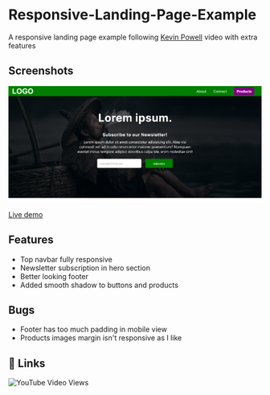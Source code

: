 # Responsive-Landing-Page-Example

A responsive landing page example following [Kevin Powell](https://github.com/kevin-powell) video with extra features

## Screenshots

![desktop-view](./screenshot/desktop-view.png)

[Live demo](https://htmlpreview.github.io/?https://github.com/xdelmo/Responsive-Landing-Page-Example/blob/master/index.html)

## Features

- Top navbar fully responsive
- Newsletter subscription in hero section
- Better looking footer
- Added smooth shadow to buttons and products

## Bugs

- Footer has too much padding in mobile view
- Products images margin isn't responsive as I like

## 🔗 Links

![YouTube Video Views](https://img.shields.io/youtube/views/zyNhxN6sToM?label=Source&style=social)
